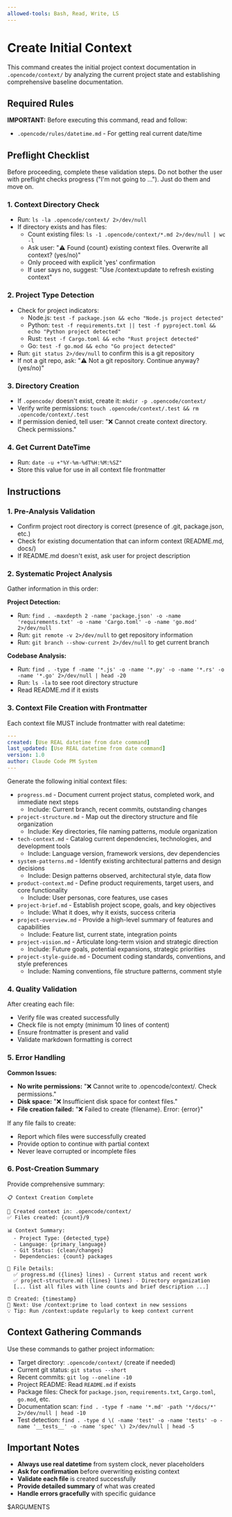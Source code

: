 ```yaml
---
allowed-tools: Bash, Read, Write, LS
---
```


# Create Initial Context

This command creates the initial project context documentation in `.opencode/context/` by analyzing the current project state and establishing comprehensive baseline documentation.

## Required Rules

**IMPORTANT:** Before executing this command, read and follow:
- `.opencode/rules/datetime.md` - For getting real current date/time

## Preflight Checklist

Before proceeding, complete these validation steps.
Do not bother the user with preflight checks progress ("I'm not going to ..."). Just do them and move on.

### 1. Context Directory Check
- Run: `ls -la .opencode/context/ 2>/dev/null`
- If directory exists and has files:
  - Count existing files: `ls -1 .opencode/context/*.md 2>/dev/null | wc -l`
  - Ask user: "⚠️ Found {count} existing context files. Overwrite all context? (yes/no)"
  - Only proceed with explicit 'yes' confirmation
  - If user says no, suggest: "Use /context:update to refresh existing context"

### 2. Project Type Detection
- Check for project indicators:
  - Node.js: `test -f package.json && echo "Node.js project detected"`
  - Python: `test -f requirements.txt || test -f pyproject.toml && echo "Python project detected"`
  - Rust: `test -f Cargo.toml && echo "Rust project detected"`
  - Go: `test -f go.mod && echo "Go project detected"`
- Run: `git status 2>/dev/null` to confirm this is a git repository
- If not a git repo, ask: "⚠️ Not a git repository. Continue anyway? (yes/no)"

### 3. Directory Creation
- If `.opencode/` doesn't exist, create it: `mkdir -p .opencode/context/`
- Verify write permissions: `touch .opencode/context/.test && rm .opencode/context/.test`
- If permission denied, tell user: "❌ Cannot create context directory. Check permissions."

### 4. Get Current DateTime
- Run: `date -u +"%Y-%m-%dT%H:%M:%SZ"`
- Store this value for use in all context file frontmatter

## Instructions

### 1. Pre-Analysis Validation
- Confirm project root directory is correct (presence of .git, package.json, etc.)
- Check for existing documentation that can inform context (README.md, docs/)
- If README.md doesn't exist, ask user for project description

### 2. Systematic Project Analysis
Gather information in this order:

**Project Detection:**
- Run: `find . -maxdepth 2 -name 'package.json' -o -name 'requirements.txt' -o -name 'Cargo.toml' -o -name 'go.mod' 2>/dev/null`
- Run: `git remote -v 2>/dev/null` to get repository information
- Run: `git branch --show-current 2>/dev/null` to get current branch

**Codebase Analysis:**
- Run: `find . -type f -name '*.js' -o -name '*.py' -o -name '*.rs' -o -name '*.go' 2>/dev/null | head -20`
- Run: `ls -la` to see root directory structure
- Read README.md if it exists

### 3. Context File Creation with Frontmatter

Each context file MUST include frontmatter with real datetime:

```yaml
---
created: [Use REAL datetime from date command]
last_updated: [Use REAL datetime from date command]
version: 1.0
author: Claude Code PM System
---
```

Generate the following initial context files:
  - `progress.md` - Document current project status, completed work, and immediate next steps
    - Include: Current branch, recent commits, outstanding changes
  - `project-structure.md` - Map out the directory structure and file organization
    - Include: Key directories, file naming patterns, module organization
  - `tech-context.md` - Catalog current dependencies, technologies, and development tools
    - Include: Language version, framework versions, dev dependencies
  - `system-patterns.md` - Identify existing architectural patterns and design decisions
    - Include: Design patterns observed, architectural style, data flow
  - `product-context.md` - Define product requirements, target users, and core functionality
    - Include: User personas, core features, use cases
  - `project-brief.md` - Establish project scope, goals, and key objectives
    - Include: What it does, why it exists, success criteria
  - `project-overview.md` - Provide a high-level summary of features and capabilities
    - Include: Feature list, current state, integration points
  - `project-vision.md` - Articulate long-term vision and strategic direction
    - Include: Future goals, potential expansions, strategic priorities
  - `project-style-guide.md` - Document coding standards, conventions, and style preferences
    - Include: Naming conventions, file structure patterns, comment style
### 4. Quality Validation

After creating each file:
- Verify file was created successfully
- Check file is not empty (minimum 10 lines of content)
- Ensure frontmatter is present and valid
- Validate markdown formatting is correct

### 5. Error Handling

**Common Issues:**
- **No write permissions:** "❌ Cannot write to .opencode/context/. Check permissions."
- **Disk space:** "❌ Insufficient disk space for context files."
- **File creation failed:** "❌ Failed to create {filename}. Error: {error}"

If any file fails to create:
- Report which files were successfully created
- Provide option to continue with partial context
- Never leave corrupted or incomplete files

### 6. Post-Creation Summary

Provide comprehensive summary:
```
📋 Context Creation Complete

📁 Created context in: .opencode/context/
✅ Files created: {count}/9

📊 Context Summary:
  - Project Type: {detected_type}
  - Language: {primary_language}
  - Git Status: {clean/changes}
  - Dependencies: {count} packages

📝 File Details:
  ✅ progress.md ({lines} lines) - Current status and recent work
  ✅ project-structure.md ({lines} lines) - Directory organization
  [... list all files with line counts and brief description ...]

⏰ Created: {timestamp}
🔄 Next: Use /context:prime to load context in new sessions
💡 Tip: Run /context:update regularly to keep context current
```

## Context Gathering Commands

Use these commands to gather project information:
- Target directory: `.opencode/context/` (create if needed)
- Current git status: `git status --short`
- Recent commits: `git log --oneline -10`
- Project README: Read `README.md` if exists
- Package files: Check for `package.json`, `requirements.txt`, `Cargo.toml`, `go.mod`, etc.
- Documentation scan: `find . -type f -name '*.md' -path '*/docs/*' 2>/dev/null | head -10`
- Test detection: `find . -type d \( -name 'test' -o -name 'tests' -o -name '__tests__' -o -name 'spec' \) 2>/dev/null | head -5`

## Important Notes

- **Always use real datetime** from system clock, never placeholders
- **Ask for confirmation** before overwriting existing context
- **Validate each file** is created successfully
- **Provide detailed summary** of what was created
- **Handle errors gracefully** with specific guidance

$ARGUMENTS
